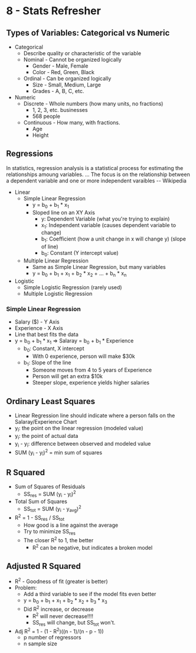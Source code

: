 # 8 - Stats Refresher

## Types of Variables: Categorical vs Numeric

- Categorical
  - Describe quality or characteristic of the variable
  - Nominal - Cannot be organized logically
    - Gender - Male, Female
    - Color - Red, Green, Black
  - Ordinal - Can be organized logically
    - Size - Small, Medium, Large
    - Grades - A, B, C, etc.
- Numeric
  - Discrete - Whole numbers (how many units, no fractions)
    - 1, 2, 3, etc. businesses
    - 568 people
  - Continuous - How many, with fractions.
    - Age
    - Height

## Regressions

In statistics, regression analysis is a statistical process for estimating the relationships amoung variables. ...
The focus is on the relationship between a dependent variable and one or more independent varaibles -- Wikipedia

- Linear
  - Simple Linear Regression
    - y = b<sub>0</sub> + b<sub>1</sub> * x<sub>1</sub>
    - Sloped line on an XY Axis
      - y: Dependent Variable (what you're trying to explain)
      - x<sub>1</sub>: Independent variable (causes dependent variable to change)
      - b<sub>1</sub>: Coefficient (how a unit change in x will change y) (slope of line)
      - b<sub>0</sub>: Constant (Y intercept value)
  - Multiple Linear Regression
    - Same as Simple Linear Regression, but many variables
    - y = b<sub>0</sub> + b<sub>1</sub> + x<sub>1</sub> + b<sub>2</sub> * x<sub>2</sub> + ... + b<sub>n</sub> * x<sub>n</sub>
- Logistic
  - Simple Logistic Regression (rarely used)
  - Multiple Logistic Regression

### Simple Linear Regression

- Salary ($) - Y Axis
- Experience - X Axis
- Line that best fits the data
- y = b<sub>0</sub> + b<sub>1</sub> * x<sub>1</sub> => Salaray = b<sub>0</sub> + b<sub>1</sub> * Experience
  - b<sub>0</sub>: Constant, X intercept
    - With 0 experience, person will make $30k
  - b<sub>1</sub>: Slope of the line
    - Someone moves from 4 to 5 years of Experience
    - Person will get an extra $10k
    - Steeper slope, experience yields higher salaries

## Ordinary Least Squares

- Linear Regression line should indicate where a person falls on the Salaray/Experience Chart
- y<sub>î</sub>: the point on the linear regression (modeled value)
- y<sub>i</sub>: the point of actual data
- y<sub>i</sub> - y<sub>î</sub>: difference between observed and modeled value
- SUM (y<sub>i</sub> - y<sub>î</sub>)<sup>2</sup> = min sum of squares

## R Squared
- Sum of Squares of Residuals
  - SS<sub>res</sub> = SUM (y<sub>i</sub> - y<sub>î</sub>)<sup>2</sup>
- Total Sum of Squares
  - SS<sub>tot</sub> = SUM (y<sub>i</sub> - y<sub>avg</sub>)<sup>2</sup>
- R<sup>2</sup> = 1 - SS<sub>res</sub> / SS<sub>tot</sub>
  - How good is a line against the average
  - Try to minimize SS<sub>res</sub>
  - The closer R<sup>2</sup> to 1, the better
    - R<sup>2</sup> can be negative, but indicates a broken model

## Adjusted R Squared

- R<sup>2</sup> - Goodness of fit (greater is better)
- Problem:
  - Add a third variable to see if the model fits even better
  - y = b<sub>0</sub> + b<sub>1</sub> + x<sub>1</sub> + b<sub>2</sub> * x<sub>2</sub> + b<sub>3</sub> * x<sub>3</sub>
  - Did R<sup>2</sup> increase, or decrease
    - R<sup>2</sup> will never decrease!!!!
    - SS<sub>res</sub> will change, but SS<sub>tot</sub> won't.
- Adj R<sup>2</sup> = 1 - (1 - R<sup>2</sup>)((n - 1)/(n - p - 1))
  - p number of regressors
  - n sample size
  